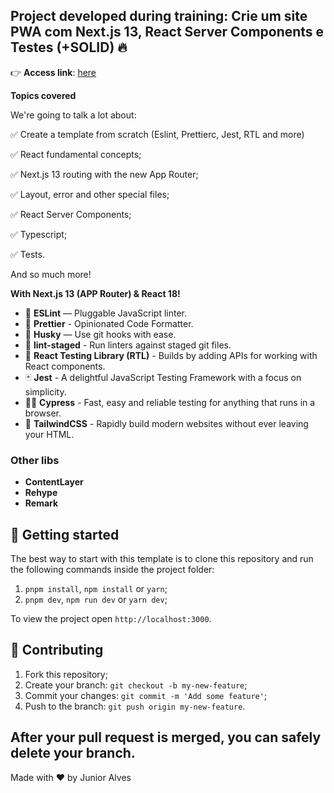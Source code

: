  ## Project developed during training: **Crie um site PWA com Next.js 13, React Server Components e Testes (+SOLID)** 🔥

 👉 **Access link**: [here](https://hotm.art/lA0ujDcw)

**Topics covered**

We're going to talk a lot about:

✅ Create a template from scratch (Eslint, Prettierc, Jest, RTL and more)

✅ React fundamental concepts;

✅ Next.js 13 routing with the new App Router;

✅ Layout, error and other special files;

✅ React Server Components;

✅ Typescript;

✅ Tests.

And so much more!

**With Next.js 13 (APP Router) & React 18!**

- 📏 **ESLint** — Pluggable JavaScript linter.
- 💖 **Prettier** - Opinionated Code Formatter.
- 🐶 **Husky** — Use git hooks with ease.
- 🚫 **lint-staged** - Run linters against staged git files.
- 🐙 **React Testing Library (RTL)** - Builds by adding APIs for working with React components.
- 🃏 **Jest** - A delightful JavaScript Testing Framework with a focus on simplicity.
- 🧑‍🔬 **Cypress** - Fast, easy and reliable testing for anything that runs in a browser.
- 💅 **TailwindCSS** - Rapidly build modern websites without ever leaving your HTML.

### Other libs
- **ContentLayer**
- **Rehype**
- **Remark**


## 🚀 Getting started

The best way to start with this template is to clone this repository and run the following commands inside the project folder:

1. `pnpm install`, `npm install` or `yarn`;
2. `pnpm dev`, `npm run dev` or `yarn dev`;

To view the project open `http://localhost:3000`.

## 🤝 Contributing

1. Fork this repository;
2. Create your branch: `git checkout -b my-new-feature`;
3. Commit your changes: `git commit -m 'Add some feature'`;
4. Push to the branch: `git push origin my-new-feature`.

**After your pull request is merged**, you can safely delete your branch.
---

Made with ♥ by Junior Alves
